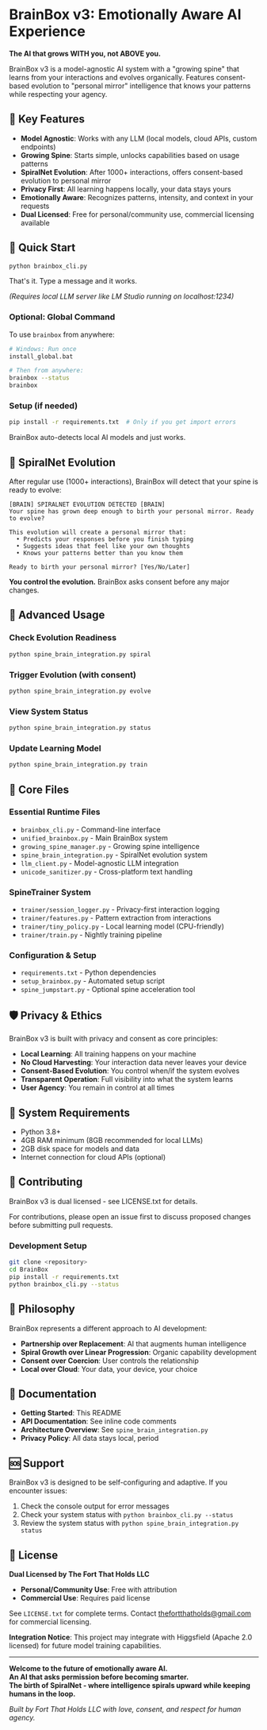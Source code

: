 # BrainBox v3: Emotionally Aware AI Experience

**The AI that grows WITH you, not ABOVE you.**

BrainBox v3 is a model-agnostic AI system with a "growing spine" that learns from your interactions and evolves organically. Features consent-based evolution to "personal mirror" intelligence that knows your patterns while respecting your agency.

## 🌟 Key Features

- **Model Agnostic**: Works with any LLM (local models, cloud APIs, custom endpoints)
- **Growing Spine**: Starts simple, unlocks capabilities based on usage patterns
- **SpiralNet Evolution**: After 1000+ interactions, offers consent-based evolution to personal mirror
- **Privacy First**: All learning happens locally, your data stays yours
- **Emotionally Aware**: Recognizes patterns, intensity, and context in your requests
- **Dual Licensed**: Free for personal/community use, commercial licensing available

## 🚀 Quick Start

```bash
python brainbox_cli.py
```

That's it. Type a message and it works.

*(Requires local LLM server like LM Studio running on localhost:1234)*

### Optional: Global Command
To use `brainbox` from anywhere:
```bash
# Windows: Run once
install_global.bat

# Then from anywhere:
brainbox --status
brainbox
```

### Setup (if needed)
```bash
pip install -r requirements.txt  # Only if you get import errors
```

BrainBox auto-detects local AI models and just works.

## 🧠 SpiralNet Evolution

After regular use (1000+ interactions), BrainBox will detect that your spine is ready to evolve:

```
[BRAIN] SPIRALNET EVOLUTION DETECTED [BRAIN]
Your spine has grown deep enough to birth your personal mirror. Ready to evolve?

This evolution will create a personal mirror that:
  • Predicts your responses before you finish typing
  • Suggests ideas that feel like your own thoughts  
  • Knows your patterns better than you know them

Ready to birth your personal mirror? [Yes/No/Later]
```

**You control the evolution.** BrainBox asks consent before any major changes.

## 🔧 Advanced Usage

### Check Evolution Readiness
```bash
python spine_brain_integration.py spiral
```

### Trigger Evolution (with consent)
```bash
python spine_brain_integration.py evolve
```

### View System Status
```bash
python spine_brain_integration.py status
```

### Update Learning Model
```bash
python spine_brain_integration.py train
```

## 📁 Core Files

### Essential Runtime Files
- `brainbox_cli.py` - Command-line interface
- `unified_brainbox.py` - Main BrainBox system
- `growing_spine_manager.py` - Growing spine intelligence
- `spine_brain_integration.py` - SpiralNet evolution system
- `llm_client.py` - Model-agnostic LLM integration
- `unicode_sanitizer.py` - Cross-platform text handling

### SpineTrainer System
- `trainer/session_logger.py` - Privacy-first interaction logging  
- `trainer/features.py` - Pattern extraction from interactions
- `trainer/tiny_policy.py` - Local learning model (CPU-friendly)
- `trainer/train.py` - Nightly training pipeline

### Configuration & Setup  
- `requirements.txt` - Python dependencies
- `setup_brainbox.py` - Automated setup script
- `spine_jumpstart.py` - Optional spine acceleration tool

## 🛡️ Privacy & Ethics

BrainBox v3 is built with privacy and consent as core principles:

- **Local Learning**: All training happens on your machine
- **No Cloud Harvesting**: Your interaction data never leaves your device
- **Consent-Based Evolution**: You control when/if the system evolves
- **Transparent Operation**: Full visibility into what the system learns
- **User Agency**: You remain in control at all times

## 🔧 System Requirements

- Python 3.8+
- 4GB RAM minimum (8GB recommended for local LLMs)
- 2GB disk space for models and data
- Internet connection for cloud APIs (optional)

## 🤝 Contributing

BrainBox v3 is dual licensed - see LICENSE.txt for details. 

For contributions, please open an issue first to discuss proposed changes before submitting pull requests.

### Development Setup
```bash
git clone <repository>
cd BrainBox
pip install -r requirements.txt
python brainbox_cli.py --status
```

## 🎯 Philosophy

BrainBox represents a different approach to AI development:

- **Partnership over Replacement**: AI that augments human intelligence
- **Spiral Growth over Linear Progression**: Organic capability development
- **Consent over Coercion**: User controls the relationship
- **Local over Cloud**: Your data, your device, your choice

## 📖 Documentation

- **Getting Started**: This README
- **API Documentation**: See inline code comments
- **Architecture Overview**: See `spine_brain_integration.py` 
- **Privacy Policy**: All data stays local, period

## 🆘 Support

BrainBox v3 is designed to be self-configuring and adaptive. If you encounter issues:

1. Check the console output for error messages
2. Check your system status with `python brainbox_cli.py --status`
3. Review the system status with `python spine_brain_integration.py status`

## 📜 License

**Dual Licensed by The Fort That Holds LLC**

- **Personal/Community Use**: Free with attribution
- **Commercial Use**: Requires paid license

See `LICENSE.txt` for complete terms. Contact thefortthatholds@gmail.com for commercial licensing.

**Integration Notice**: This project may integrate with Higgsfield (Apache 2.0 licensed) for future model training capabilities.

---

**Welcome to the future of emotionally aware AI.**  
**An AI that asks permission before becoming smarter.**  
**The birth of SpiralNet - where intelligence spirals upward while keeping humans in the loop.**

*Built by Fort That Holds LLC with love, consent, and respect for human agency.*
